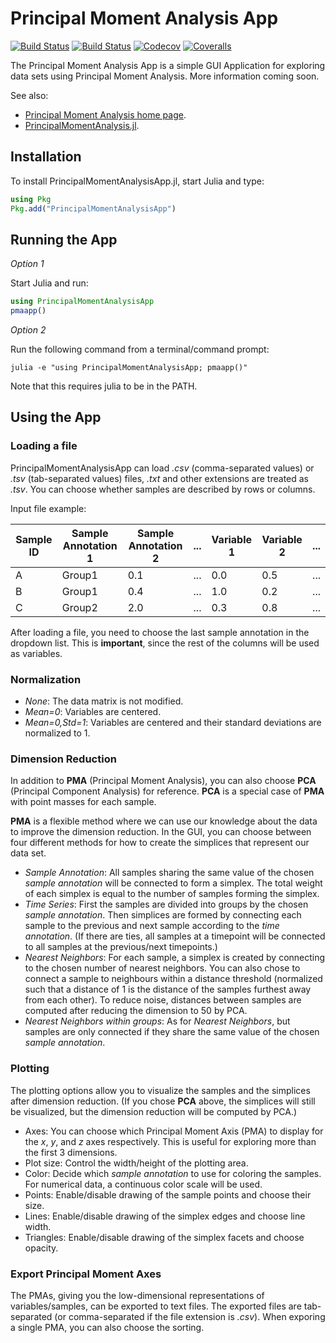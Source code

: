 # Principal Moment Analysis App

[![Build Status](https://travis-ci.com/PrincipalMomentAnalysis/PrincipalMomentAnalysisApp.jl.svg?branch=master)](https://travis-ci.com/PrincipalMomentAnalysis/PrincipalMomentAnalysisApp.jl)
[![Build Status](https://ci.appveyor.com/api/projects/status/github/PrincipalMomentAnalysis/PrincipalMomentAnalysisApp.jl?svg=true)](https://ci.appveyor.com/project/PrincipalMomentAnalysis/PrincipalMomentAnalysisApp-jl)
[![Codecov](https://codecov.io/gh/PrincipalMomentAnalysis/PrincipalMomentAnalysisApp.jl/branch/master/graph/badge.svg)](https://codecov.io/gh/PrincipalMomentAnalysis/PrincipalMomentAnalysisApp.jl)
[![Coveralls](https://coveralls.io/repos/github/PrincipalMomentAnalysis/PrincipalMomentAnalysisApp.jl/badge.svg?branch=master)](https://coveralls.io/github/PrincipalMomentAnalysis/PrincipalMomentAnalysisApp.jl?branch=master)

The Principal Moment Analysis App is a simple GUI Application for exploring data sets using Principal Moment Analysis.
More information coming soon.

See also:

* [Principal Moment Analysis home page](https://principalmomentanalysis.github.io/).
* [PrincipalMomentAnalysis.jl](https://principalmomentanalysis.github.io/PrincipalMomentAnalysis.jl).

## Installation
To install PrincipalMomentAnalysisApp.jl, start Julia and type:
```julia
using Pkg
Pkg.add("PrincipalMomentAnalysisApp")
```

## Running the App

*Option 1*

Start Julia and run:
```julia
using PrincipalMomentAnalysisApp
pmaapp()
```

*Option 2*

Run the following command from a terminal/command prompt:
```
julia -e "using PrincipalMomentAnalysisApp; pmaapp()"
```
Note that this requires julia to be in the PATH.

## Using the App

### Loading a file

PrincipalMomentAnalysisApp can load *.csv* (comma-separated values) or *.tsv* (tab-separated values) files, *.txt* and other extensions are treated as *.tsv*. 
You can choose whether samples are described by rows or columns.

Input file example:

| Sample ID | Sample Annotation 1 | Sample Annotation 2 | ... | Variable 1 | Variable 2 | ... |
| --------- | ------------------- | ------------------- | --- | ---------- | ---------- | --- |
| A | Group1 | 0.1 | ... | 0.0 | 0.5 | ... |
| B | Group1 | 0.4 | ... | 1.0 | 0.2 | ... |
| C | Group2 | 2.0 | ... | 0.3 | 0.8 | ... |

After loading a file, you need to choose the last sample annotation in the dropdown list. This is **important**, since the rest of the columns will be used as variables.

### Normalization

* *None*: The data matrix is not modified.
* *Mean=0*: Variables are centered.
* *Mean=0,Std=1*: Variables are centered and their standard deviations are normalized to 1.

### Dimension Reduction

In addition to **PMA** (Principal Moment Analysis), you can also choose **PCA** (Principal Component Analysis) for reference. **PCA** is a special case of **PMA** with point masses for each sample.

**PMA** is a flexible method where we can use our knowledge about the data to improve the dimension reduction.
In the GUI, you can choose between four different methods for how to create the simplices that represent our data set.

* *Sample Annotation*: All samples sharing the same value of the chosen *sample annotation* will be connected to form a simplex. The total weight of each simplex is equal to the number of samples forming the simplex.
* *Time Series*: First the samples are divided into groups by the chosen *sample annotation*. Then simplices are formed by connecting each sample to the previous and next sample according to the *time annotation*. (If there are ties, all samples at a timepoint will be connected to all samples at the previous/next timepoints.)
* *Nearest Neighbors*: For each sample, a simplex is created by connecting to the chosen number of nearest neighbors. You can also chose to connect a sample to neighbours within a distance threshold (normalized such that a distance of 1 is the distance of the samples furthest away from each other). To reduce noise, distances between samples are computed after reducing the dimension to 50 by PCA.
* *Nearest Neighbors within groups*: As for *Nearest Neighbors*, but samples are only connected if they share the same value of the chosen *sample annotation*.


### Plotting

The plotting options allow you to visualize the samples and the simplices after dimension reduction. (If you chose **PCA** above, the simplices will still be visualized, but the dimension reduction will be computed by PCA.)

* Axes: You can choose which Principal Moment Axis (PMA) to display for the *x*, *y*, and *z* axes respectively. This is useful for exploring more than the first 3 dimensions.
* Plot size: Control the width/height of the plotting area.
* Color: Decide which *sample annotation* to use for coloring the samples. For numerical data, a continuous color scale will be used.
* Points: Enable/disable drawing of the sample points and choose their size.
* Lines: Enable/disable drawing of the simplex edges and choose line width.
* Triangles: Enable/disable drawing of the simplex facets and choose opacity.


### Export Principal Moment Axes

The PMAs, giving you the low-dimensional representations of variables/samples, can be exported to text files. The exported files are tab-separated (or comma-separated if the file extension is *.csv*).
When exporing a single PMA, you can also choose the sorting.
